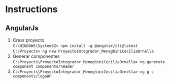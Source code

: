 # Instructions
## AngularJs
1. Crear proyecto<br>
`C:\WINDOWS\System32> npm install -g @angular/cli@latest
`<br>`C:\Proyects> ng new ProyectoIntegrador_MeneghiniCeciliaOrnella`
2. Generar componentes<br>
`C:\Proyects\ProyectoIntegrador_MeneghiniCeciliaOrnella> ng generate component components/header`
3. `C:\Proyects\ProyectoIntegrador_MeneghiniCeciliaOrnella> ng g c components/logoAP`

<!-- https://youtube.com/watch?v=z12K2sFvxcs&si=EnSIkaIECMiOmarE&t=927 -->